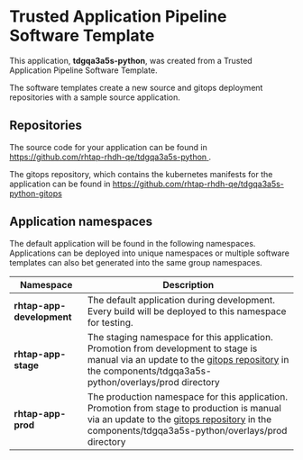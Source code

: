 # Trusted Application Pipeline Software Template

This application, **tdgqa3a5s-python**, was created from a Trusted Application Pipeline Software Template.

The software templates create a new source and gitops deployment repositories with a sample source application. 

## Repositories

The source code for your application can be found in [https://github.com/rhtap-rhdh-qe/tdgqa3a5s-python ](https://github.com/rhtap-rhdh-qe/tdgqa3a5s-python ).
 
The gitops repository, which contains the kubernetes manifests for the application can be found in 
[https://github.com/rhtap-rhdh-qe/tdgqa3a5s-python-gitops ](https://github.com/rhtap-rhdh-qe/tdgqa3a5s-python-gitops ) 

## Application namespaces 

The default application will be found in the following namespaces. Applications can be deployed into unique namespaces or multiple software templates can also bet generated into the same group namespaces.  

|  Namespace   |  Description   |  
| -------- | -------- |   
| **rhtap-app-development** | The default application during development. Every build will be deployed to this namespace for testing. | 
| **rhtap-app-stage** | The staging namespace for this application. Promotion from development to stage is manual via an update to the [gitops repository](https://github.com/rhtap-rhdh-qe/tdgqa3a5s-python-gitops ) in the components/tdgqa3a5s-python/overlays/prod directory |  
| **rhtap-app-prod** | The production namespace for this application. Promotion from stage to production is manual via an update to the [gitops repository](https://github.com/rhtap-rhdh-qe/tdgqa3a5s-python-gitops ) in the components/tdgqa3a5s-python/overlays/prod directory | 